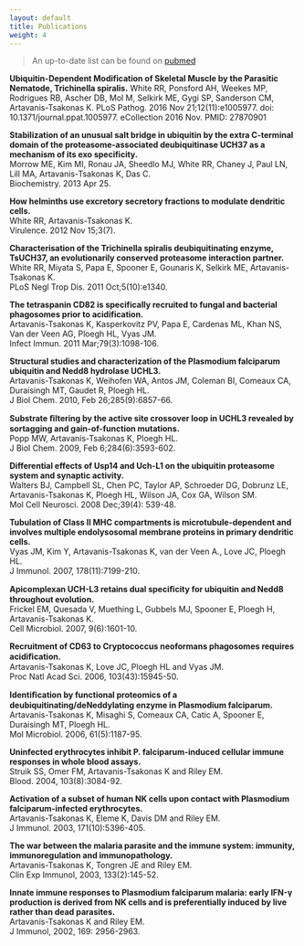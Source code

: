 ```yaml
---
layout: default
title: Publications
weight: 4
--- 
```


>An up-to-date list can be found on [pubmed](http://www.ncbi.nlm.nih.gov/pubmed?term=artavanis-tsakonas%20k%5BAuthor%5D)

**Ubiquitin-Dependent Modification of Skeletal Muscle by the Parasitic Nematode, Trichinella spiralis.**
White RR, Ponsford AH, Weekes MP, Rodrigues RB, Ascher DB, Mol M, Selkirk ME, Gygi SP, Sanderson CM, Artavanis-Tsakonas K.
PLoS Pathog. 2016 Nov 21;12(11):e1005977. doi: 10.1371/journal.ppat.1005977. eCollection 2016 Nov.
PMID: 27870901


**Stabilization of an unusual salt bridge in ubiquitin by the extra C-terminal domain of the proteasome-associated deubiquitinase UCH37 as a mechanism of its exo specificity.**  
Morrow ME, Kim MI, Ronau JA, Sheedlo MJ, White RR, Chaney J, Paul LN, Lill MA, Artavanis-Tsakonas K, Das C.  
Biochemistry. 2013 Apr 25.

**How helminths use excretory secretory fractions to modulate dendritic cells.**  
White RR, Artavanis-Tsakonas K.  
Virulence. 2012 Nov 15;3(7).

**Characterisation of the Trichinella spiralis deubiquitinating enzyme, TsUCH37, an evolutionarily conserved proteasome interaction partner.**  
White RR, Miyata S, Papa E, Spooner E, Gounaris K, Selkirk ME, Artavanis-Tsakonas K.  
PLoS Negl Trop Dis. 2011 Oct;5(10):e1340.

**The tetraspanin CD82 is specifically recruited to fungal and bacterial phagosomes prior to acidification.**  
Artavanis-Tsakonas K, Kasperkovitz PV, Papa E, Cardenas ML, Khan NS, Van der Veen AG, Ploegh HL, Vyas JM.  
Infect Immun. 2011 Mar;79(3):1098-106.

**Structural studies and characterization of the Plasmodium falciparum ubiquitin and Nedd8 hydrolase UCHL3.**  
Artavanis-Tsakonas K, Weihofen WA, Antos JM, Coleman BI, Comeaux CA, Duraisingh MT, Gaudet R, Ploegh HL.  
J Biol Chem. 2010, Feb 26;285(9):6857-66.

**Substrate ﬁltering by the active site crossover loop in UCHL3 revealed by sortagging and gain-of-function mutations.**  
Popp MW,  Artavanis-Tsakonas K, Ploegh HL.  
J Biol Chem. 2009, Feb 6;284(6):3593-602.

**Differential effects of Usp14 and Uch-L1 on the ubiquitin proteasome system and synaptic activity.**  
Walters BJ, Campbell SL, Chen PC, Taylor AP, Schroeder DG, Dobrunz LE, Artavanis-Tsakonas K, Ploegh HL, Wilson JA, Cox GA, Wilson SM.  
Mol Cell Neurosci. 2008 Dec;39(4): 539-48.

**Tubulation of Class II MHC compartments is microtubule-dependent and involves multiple endolysosomal membrane proteins in primary dendritic cells.**  
Vyas JM, Kim Y, Artavanis-Tsakonas K, van der Veen A., Love JC, Ploegh HL.  
J Immunol. 2007, 178(11):7199-210.

**Apicomplexan UCH-L3 retains dual speciﬁcity for ubiquitin and Nedd8 throughout evolution.**  
Frickel EM, Quesada V, Muething L, Gubbels MJ, Spooner E, Ploegh H, Artavanis-Tsakonas K.  
Cell Microbiol. 2007, 9(6):1601-10.

**Recruitment of CD63 to Cryptococcus neoformans phagosomes requires acidiﬁcation.**  
Artavanis-Tsakonas K, Love JC, Ploegh HL and Vyas JM.  
Proc Natl Acad Sci. 2006, 103(43):15945-50.

**Identiﬁcation by functional proteomics of a deubiquitinating/deNeddylating enzyme in Plasmodium falciparum.**  
Artavanis-Tsakonas K, Misaghi S, Comeaux CA, Catic A, Spooner E, Duraisingh MT, Ploegh HL.  
Mol Microbiol. 2006, 61(5):1187-95.

**Uninfected erythrocytes inhibit P. falciparum-induced cellular immune responses in whole blood assays.**  
Struik SS, Omer FM, Artavanis-Tsakonas K and Riley EM.  
Blood. 2004, 103(8):3084-92.

**Activation of a subset of human NK cells upon contact with Plasmodium falciparum-infected erythrocytes.**  
Artavanis-Tsakonas K, Eleme K, Davis DM and Riley EM.  
J Immunol. 2003, 171(10):5396-405.

**The war between the malaria parasite and the immune system: immunity, immunoregulation and immunopathology.**  
Artavanis-Tsakonas K, Tongren JE and Riley EM.  
Clin Exp Immunol, 2003, 133(2):145-52.

**Innate immune responses to Plasmodium falciparum malaria: early IFN-γ production is derived from NK cells and is preferentially induced by live rather than dead parasites.**  
Artavanis-Tsakonas K and Riley EM.  
J Immunol, 2002, 169: 2956-2963.

